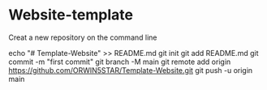 # Website-template

Creat a new repository on the command line

echo "# Template-Website" >> README.md
git init
git add README.md
git commit -m "first commit"
git branch -M main
git remote add origin https://github.com/ORWIN5STAR/Template-Website.git
git push -u origin main
